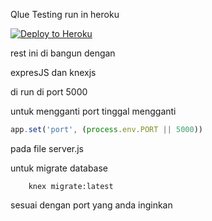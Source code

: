Qlue  Testing run in heroku

[![Deploy to Heroku](https://www.herokucdn.com/deploy/button.png)](https://heroku.com/deploy)

rest ini di bangun dengan

expresJS dan knexjs

di run di port 5000

untuk mengganti  port tinggal mengganti 

```javascript
app.set('port', (process.env.PORT || 5000))
```

pada file server.js

untuk migrate database

``` 
    knex migrate:latest
```

sesuai dengan port yang anda inginkan 
